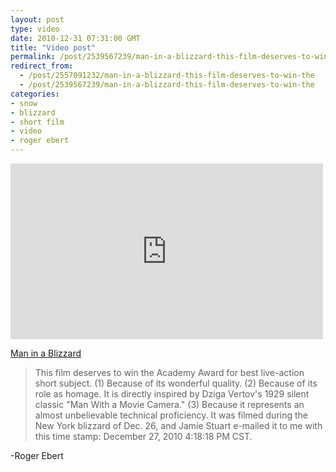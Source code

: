 ```yaml
---
layout: post
type: video
date: 2010-12-31 07:31:00 GMT
title: "Video post"
permalink: /post/2539567239/man-in-a-blizzard-this-film-deserves-to-win-the
redirect_from: 
  - /post/2557091232/man-in-a-blizzard-this-film-deserves-to-win-the
  - /post/2539567239/man-in-a-blizzard-this-film-deserves-to-win-the
categories:
- snow
- blizzard
- short film
- video
- roger ebert
---
```

<iframe width="500" height="281"  id="youtube_iframe" src="https://www.youtube.com/embed/_kD_M50-V6s?feature=oembed&amp;enablejsapi=1&amp;origin=https://safe.txmblr.com&amp;wmode=opaque" frameborder="0" allow="accelerometer; autoplay; clipboard-write; encrypted-media; gyroscope; picture-in-picture" allowfullscreen title="Man in a  Blizzard"></iframe>

<a href="http://www.youtube.com/watch?v=_kD_M50-V6s&feature=player_embedded">Man in a Blizzard</a> 

<blockquote>This film deserves to win the Academy Award for best live-action short subject. 
(1) Because of its wonderful quality. (2) Because of its role as homage. It is directly inspired by Dziga Vertov's 1929 silent classic "Man With a Movie Camera." (3) Because it represents an almost unbelievable technical proficiency. It was filmed during the New York blizzard of Dec. 26, and Jamie Stuart e-mailed it to me with this time stamp: December 27, 2010 4:18:18 PM CST.</blockquote>
-Roger Ebert